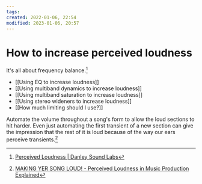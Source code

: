 ```yaml
---
tags: 
created: 2022-01-06, 22:54
modified: 2023-01-06, 20:57
---
```


# How to increase perceived loudness
It's all about frequency balance.[^1]

- [[Using EQ to increase loudness]]
- [[Using multiband dynamics to increase loudness]]
- [[Using multiband saturation to increase loudness]]
- [[Using stereo wideners to increase loudness]]
- [[How much limiting should I use?]]

Automate the volume throughout a song's form to allow the loud sections to hit harder. Even just automating the first transient of a new section can give the impression that the rest of it is loud because of the way our ears perceive transients.[^2]

[^1]: [Perceived Loudness | Danley Sound Labs](https://www.danleysoundlabs.com/perceived-loudness/?utm_source=pocket_mylist)
[^2]: [MAKING YER SONG LOUD! - Perceived Loudness in Music Production Explained](https://www.youtube.com/watch?v=MBQ_rBcNnN4)

